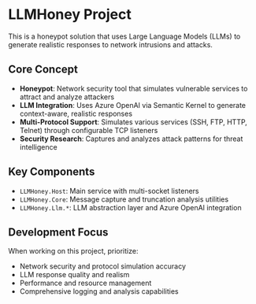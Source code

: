 # LLMHoney Project

This is a honeypot solution that uses Large Language Models (LLMs) to generate realistic responses to network intrusions and attacks.

## Core Concept
- **Honeypot**: Network security tool that simulates vulnerable services to attract and analyze attackers
- **LLM Integration**: Uses Azure OpenAI via Semantic Kernel to generate context-aware, realistic responses
- **Multi-Protocol Support**: Simulates various services (SSH, FTP, HTTP, Telnet) through configurable TCP listeners
- **Security Research**: Captures and analyzes attack patterns for threat intelligence

## Key Components
- `LLMHoney.Host`: Main service with multi-socket listeners
- `LLMHoney.Core`: Message capture and truncation analysis utilities  
- `LLMHoney.Llm.*`: LLM abstraction layer and Azure OpenAI integration

## Development Focus
When working on this project, prioritize:
- Network security and protocol simulation accuracy
- LLM response quality and realism
- Performance and resource management
- Comprehensive logging and analysis capabilities
